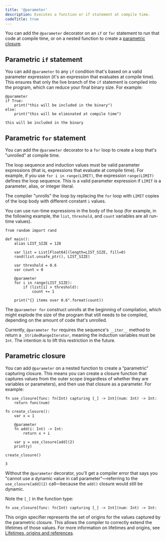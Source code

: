 ```yaml
---
title: '@parameter'
description: Executes a function or if statement at compile time.
codeTitle: true
---
```


You can add the `@parameter` decorator on an `if` or `for` statement to run that
code at compile time, or on a nested function to create a [parametric
closure](#parametric-closure).

## Parametric `if` statement

You can add `@parameter` to any `if` condition that's based on a valid
parameter expression (it's an expression that evaluates at compile time). This
ensures that only the live branch of the `if` statement is compiled into the
program, which can reduce your final binary size. For example:

```mojo
@parameter
if True:
    print("this will be included in the binary")
else:
    print("this will be eliminated at compile time")
```

```output
this will be included in the binary
```

## Parametric `for` statement

You can add the `@parameter` decorator to a `for` loop to create a loop that's
"unrolled" at compile time.

The loop sequence and induction values must be valid parameter expressions (that
is, expressions that evaluate at compile time). For example, if you use
`for i in range(LIMIT)`, the expression `range(LIMIT)` defines the loop
sequence. This is a valid parameter expression if `LIMIT` is a parameter, alias,
or integer literal.

The compiler "unrolls" the loop by replacing the `for` loop with
`LIMIT` copies of the loop body with different constant `i` values.

You can use run-time expressions in the body of the loop (for example, in the
following example, the `list`, `threshold`, and `count` variables are all
run-time values).

```mojo
from random import rand

def main():
    alias LIST_SIZE = 128

    var list = List[Float64](length=LIST_SIZE, fill=0)
    rand(list.unsafe_ptr(), LIST_SIZE)

    var threshold = 0.6
    var count = 0

    @parameter
    for i in range(LIST_SIZE):
        if (list[i] > threshold):
            count += 1

    print("{} items over 0.6".format(count))
```

The `@parameter for` construct unrolls at the beginning of compilation, which
might explode the size of the program that still needs to be compiled, depending
on the amount of code that's unrolled.

Currently, `@parameter for` requires the sequence's `__iter__` method to
return a `_StridedRangeIterator`, meaning the induction variables must be
`Int`. The intention is to lift this restriction in the future.

## Parametric closure

You can add `@parameter` on a nested function to create a “parametric”
capturing closure. This means you can create a closure function that captures
values from the outer scope (regardless of whether they are variables or
parameters), and then use that closure as a parameter. For example:

```mojo
fn use_closure[func: fn(Int) capturing [_] -> Int](num: Int) -> Int:
    return func(num)

fn create_closure():
    var x = 1

    @parameter
    fn add(i: Int) -> Int:
        return x + i

    var y = use_closure[add](2)
    print(y)

create_closure()
```

```output
3
```

Without the `@parameter` decorator, you'll get a compiler error that says you
"cannot use a dynamic value in call parameter"—referring to the
`use_closure[add](2)` call—because the `add()` closure would still be dynamic.

Note the `[_]` in the function type:

```mojo
fn use_closure[func: fn(Int) capturing [_] -> Int](num: Int) -> Int:
```

This origin specifier represents the set of origins for the values captured by
the parametric closure. This allows the compiler to correctly extend the
lifetimes of those values. For more information on lifetimes and origins, see
[Lifetimes, origins and references](/mojo/manual/values/lifetimes).
